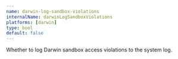 ```yaml
---
name: darwin-log-sandbox-violations
internalName: darwinLogSandboxViolations
platforms: [darwin]
type: bool
default: false
---
```

Whether to log Darwin sandbox access violations to the system log.
